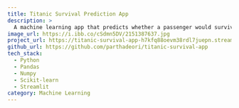 ```yaml
---
title: Titanic Survival Prediction App
description: >
  A machine learning app that predicts whether a passenger would survive the Titanic disaster based on their details like age, class, sex, and fare.
image_url: https://i.ibb.co/cSdmn5DV/2151387637.jpg
project_url: https://titanic-survival-app-h7kfq88oevm38rdl7juepn.streamlit.app/
github_url: https://github.com/parthadeori/titanic-survival-app
tech_stack:
  - Python
  - Pandas
  - Numpy
  - Scikit-learn
  - Streamlit
category: Machine Learning
---
```

